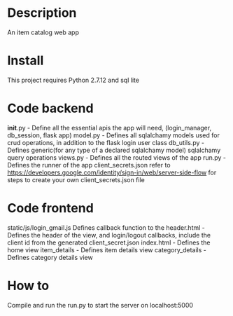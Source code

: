 # Description

An item catalog web app

# Install
This project requires Python 2.7.12 and sql lite

# Code backend

__init__.py - Define all the essential apis the app will need, (login_manager, db_session, flask app) 
model.py - Defines all sqlalchamy models used for crud operations, in addition to the flask login user class
db_utils.py - Defines generic(for any type of a declared sqlalchamy model) sqlalchamy query operations
views.py - Defines all the routed views of the app
run.py - Defines the runner of the app
client_secrets.json refer to https://developers.google.com/identity/sign-in/web/server-side-flow for steps to create your own client_secrets.json file



# Code frontend

static/js/login_gmail.js Defines callback function to the 
header.html - Defines the header of the view, and login/logout callbacks, include the client id from the generated client_secret.json 
index.html - Defines the home view
item_details - Defines item details view
category_details - Defines category details view


# How to

Compile and run the run.py to start the server on localhost:5000


